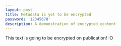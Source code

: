 ```yaml
---
layout: post
title: Metadata is yet to be encrypted
password: '12345678'
description: A demonstration of encrypted content
---
```


This text is going to be encrypted on publication! :O
